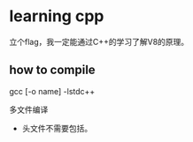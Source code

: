 # learning cpp

立个flag，我一定能通过C++的学习了解V8的原理。

## how to compile
gcc <target file> [-o name] -lstdc++

多文件编译
- 头文件不需要包括。